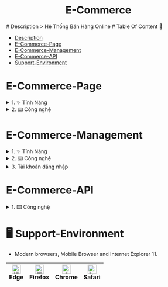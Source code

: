 <h1 align="center"> E-Commerce </h1>
# Description
> Hệ Thống Bán Hàng Online
<!-- table of content -->
# Table Of Content  📃

- [Description](#description)
- [E-Commerce-Page](#E-Commerce-Page)
- [E-Commerce-Management](#E-Commerce-Management)
- [E-Commerce-API](#E-Commerce-API)
- [Support-Environment](#Support-Environment)

# E-Commerce-Page

<details>
    <summary>
        1. ✨ Tính Năng
    </summary>
    <br/>
    Link: https://e-commerce-page2.netlify.app
    <br/>
    - So sánh các sản phẩm để tìm ra sản phẩm phụ hợp với bản thâm
    <br/>
    - Cho phép đánh đấu các mặt hàng yêu thích
    <br/>
    - Thêm các mặt hàng vào giỏ hàng
    <br/>
    - Tạo tài khoản và đăng nhập (Có thể đăng nhập bằng tài khoản Facebook hoặc Google)
    <br/>
    - Tra cứu sản phẩm và thông tin của order.
    <br/>
    - Comment và like sản phẩm
    <br/>
</details>
<details>
    <summary>
        2. ⌨️ Công nghệ
    </summary>
    <br/>
    - SPA (Single Page Application) & CSR (Client Side Rendering) với ReactJS.<br/>
    - Google OAuth và Facebook OAuth.<br/>
    - Dependence: bootstrap, moment, react-router-dom, react-toastify, reactstrap, sass, react-image, react-perfect-scrollbar, ...<br/>
</details>

# E-Commerce-Management
<details>
    <summary>
        1. ✨ Tính Năng
    </summary>
    <br/>
    Link: https://e-commerce-management.netlify.app
    <br/>
    - CRUD : Product, Category, Sub-Category, Brand, Account,...<br/>
    - Phân quyền và Xác thực tài khoản.<br/>
    - Quản lý và phân tích thông số bán hàng.<br/>
    - Quản lý và theo dõi lượng hàng tồn kho của các mặt hàng.<br/>
</details>
<details>
    <summary>
        2. ⌨️ Công nghệ
    </summary>
    <br/>
    - SPA (Single Page Application) & CSR (Client Side Rendering) với ReactJS.<br/>
    - Dependence: bootstrap, moment, react-router-dom, chartjs, ckeditor, feather, react-perfect-scrollbar, react-toastify, reactstrap, ...<br/>
</details>
<details>
    <summary>
        3. Tài khoản đăng nhập
    </summary>
    <br/>
    - Tài khoản đăng nhập: <b>viewer@gmail.com - viewer123</b> <br/>
</details>

# E-Commerce-API
<details>
    <summary>
        1. ⌨️ Công nghệ
    </summary>
    <br/>
    Link: https://e-commerce-api-gtr2.onrender.com
    <br/>
    - NodeJS (ExpressJS)<br/>
    - ORM: Sequelize<br/>
    - Database: MSSQL(Development), MySQL(Test), PostgreSQL(Production)<br/>
    - JSON Web Token<br/>
</details>

# 🖥 Support-Environment
  - Modern browsers, Mobile Browser and Internet Explorer 11.

  | [<img src="https://raw.githubusercontent.com/alrra/browser-logos/master/src/edge/edge_48x48.png" alt="IE / Edge" width="24px" height="24px" />](http://godban.github.io/browsers-support-badges/)<br> Edge | [<img src="https://raw.githubusercontent.com/alrra/browser-logos/master/src/firefox/firefox_48x48.png" alt="Firefox" width="24px" height="24px" />](http://godban.github.io/browsers-support-badges/)<br>Firefox | [<img src="https://raw.githubusercontent.com/alrra/browser-logos/master/src/chrome/chrome_48x48.png" alt="Chrome" width="24px" height="24px" />](http://godban.github.io/browsers-support-badges/)<br>Chrome | [<img src="https://raw.githubusercontent.com/alrra/browser-logos/master/src/safari/safari_48x48.png" alt="Safari" width="24px" height="24px" />](http://godban.github.io/browsers-support-badges/)<br>Safari |
  | ---------------------------------------------------------------------------------------------------------------------------------------------------------------------------------------------------------- | ---------------------------------------------------------------------------------------------------------------------------------------------------------------------------------------------------------------- | ------------------------------------------------------------------------------------------------------------------------------------------------------------------------------------------------------------ | ------------------------------------------------------------------------------------------------------------------------------------------------------------------------------------------------------------ |